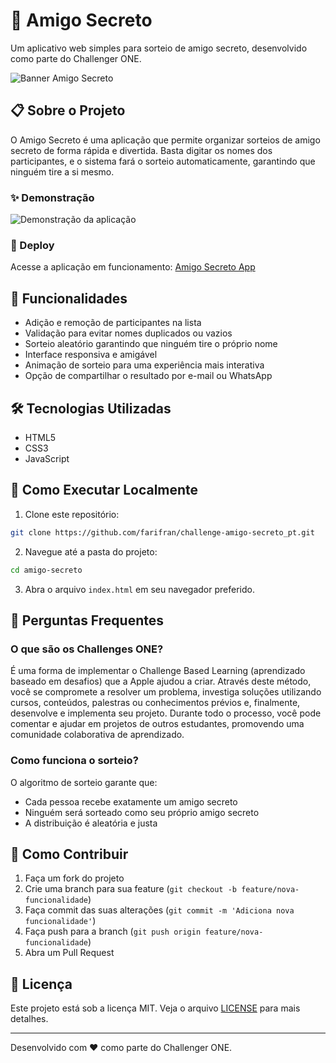 
# 🎁 Amigo Secreto

Um aplicativo web simples para sorteio de amigo secreto, desenvolvido como parte do Challenger ONE.

![Banner Amigo Secreto]([(https://drive.google.com/file/d/1b62LFtOuwkhhERnHYfDri-GUiFuOtATk/view?usp=drivesdk)])

## 📋 Sobre o Projeto

O Amigo Secreto é uma aplicação que permite organizar sorteios de amigo secreto de forma rápida e divertida. Basta digitar os nomes dos participantes, e o sistema fará o sorteio automaticamente, garantindo que ninguém tire a si mesmo.

### ✨ Demonstração

![Demonstração da aplicação](https://drive.google.com/file/d/1hv6BWgTKMlKZ1K8HR2Eb75g5G-KNiAx1/view?usp=drivesdk)

### 🔗 Deploy

Acesse a aplicação em funcionamento: [Amigo Secreto App](https://amigosecreto-blush.vercel.app)

## 🚀 Funcionalidades

- Adição e remoção de participantes na lista
- Validação para evitar nomes duplicados ou vazios
- Sorteio aleatório garantindo que ninguém tire o próprio nome
- Interface responsiva e amigável
- Animação de sorteio para uma experiência mais interativa
- Opção de compartilhar o resultado por e-mail ou WhatsApp

## 🛠️ Tecnologias Utilizadas

- HTML5
- CSS3
- JavaScript

## 🧰 Como Executar Localmente

1. Clone este repositório:
```bash
git clone https://github.com/farifran/challenge-amigo-secreto_pt.git
```

2. Navegue até a pasta do projeto:
```bash
cd amigo-secreto
```

3. Abra o arquivo `index.html` em seu navegador preferido.

## 🤔 Perguntas Frequentes

### O que são os Challenges ONE?

É uma forma de implementar o Challenge Based Learning (aprendizado baseado em desafios) que a Apple ajudou a criar. Através deste método, você se compromete a resolver um problema, investiga soluções utilizando cursos, conteúdos, palestras ou conhecimentos prévios e, finalmente, desenvolve e implementa seu projeto. Durante todo o processo, você pode comentar e ajudar em projetos de outros estudantes, promovendo uma comunidade colaborativa de aprendizado.

### Como funciona o sorteio?

O algoritmo de sorteio garante que:
- Cada pessoa recebe exatamente um amigo secreto
- Ninguém será sorteado como seu próprio amigo secreto
- A distribuição é aleatória e justa

## 👥 Como Contribuir

1. Faça um fork do projeto
2. Crie uma branch para sua feature (`git checkout -b feature/nova-funcionalidade`)
3. Faça commit das suas alterações (`git commit -m 'Adiciona nova funcionalidade'`)
4. Faça push para a branch (`git push origin feature/nova-funcionalidade`)
5. Abra um Pull Request

## 📝 Licença

Este projeto está sob a licença MIT. Veja o arquivo [LICENSE](LICENSE) para mais detalhes.

---

Desenvolvido com ❤️ como parte do Challenger ONE.
